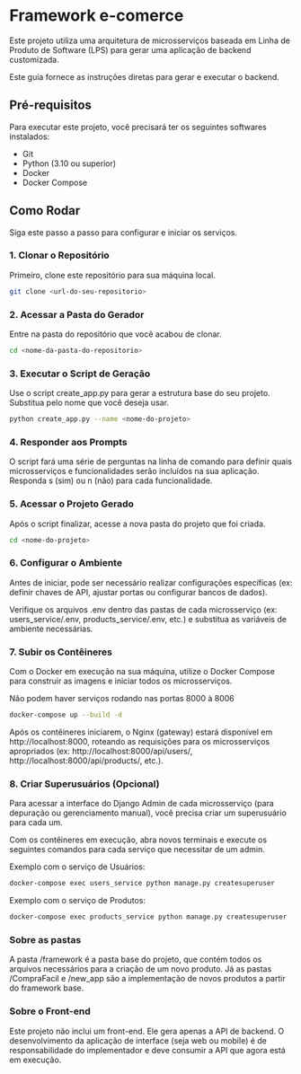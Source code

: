 # Framework e-comerce

Este projeto utiliza uma arquitetura de microsserviços baseada em Linha de Produto de Software (LPS) para gerar uma aplicação de backend customizada.

Este guia fornece as instruções diretas para gerar e executar o backend.

## Pré-requisitos

Para executar este projeto, você precisará ter os seguintes softwares instalados:

* Git
* Python (3.10 ou superior)
* Docker
* Docker Compose

## Como Rodar

Siga este passo a passo para configurar e iniciar os serviços.

### 1. Clonar o Repositório

Primeiro, clone este repositório para sua máquina local.

```bash
git clone <url-do-seu-repositorio>
```

### 2. Acessar a Pasta do Gerador
Entre na pasta do repositório que você acabou de clonar.

```bash
cd <nome-da-pasta-do-repositorio>
```

### 3. Executar o Script de Geração
Use o script create_app.py para gerar a estrutura base do seu projeto. Substitua <nome-do-projeto> pelo nome que você deseja usar.

```bash
python create_app.py --name <nome-do-projeto>
```

### 4. Responder aos Prompts
O script fará uma série de perguntas na linha de comando para definir quais microsserviços e funcionalidades serão incluídos na sua aplicação. Responda s (sim) ou n (não) para cada funcionalidade.

### 5. Acessar o Projeto Gerado
Após o script finalizar, acesse a nova pasta do projeto que foi criada.

```bash
cd <nome-do-projeto>
```

### 6. Configurar o Ambiente
Antes de iniciar, pode ser necessário realizar configurações específicas (ex: definir chaves de API, ajustar portas ou configurar bancos de dados).

Verifique os arquivos .env dentro das pastas de cada microsserviço (ex: users_service/.env, products_service/.env, etc.) e substitua as variáveis de ambiente necessárias.

### 7. Subir os Contêineres
Com o Docker em execução na sua máquina, utilize o Docker Compose para construir as imagens e iniciar todos os microsserviços.

Não podem haver serviços rodando nas portas 8000 à 8006

```bash
docker-compose up --build -d
```

Após os contêineres iniciarem, o Nginx (gateway) estará disponível em http://localhost:8000, roteando as requisições para os microsserviços apropriados (ex: http://localhost:8000/api/users/, http://localhost:8000/api/products/, etc.).

### 8. Criar Superusuários (Opcional)
Para acessar a interface do Django Admin de cada microsserviço (para depuração ou gerenciamento manual), você precisa criar um superusuário para cada um.

Com os contêineres em execução, abra novos terminais e execute os seguintes comandos para cada serviço que necessitar de um admin.

Exemplo com o serviço de Usuários:
```bash
docker-compose exec users_service python manage.py createsuperuser
```

Exemplo com o serviço de Produtos:
```bash
docker-compose exec products_service python manage.py createsuperuser
```

### Sobre as pastas
A pasta /framework é a pasta base do projeto, que contém todos os arquivos necessários para a criação de um novo produto.
Já as pastas /CompraFacil e /new_app são a implementação de novos produtos a partir do framework base.

### Sobre o Front-end
Este projeto não inclui um front-end. Ele gera apenas a API de backend. O desenvolvimento da aplicação de interface (seja web ou mobile) é de responsabilidade do implementador e deve consumir a API que agora está em execução.


